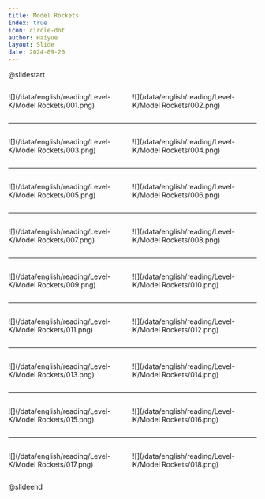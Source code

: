 ```yaml
---
title: Model Rockets
index: true
icon: circle-dot
author: Haiyue
layout: Slide
date: 2024-09-20
---
```

 
@slidestart

<div style="display:flex">
<div style="flex:1">

![](/data/english/reading/Level-K/Model Rockets/001.png)
</div>
<div style="flex:1">

![](/data/english/reading/Level-K/Model Rockets/002.png)
</div>
</div>

---

<div style="display:flex">
<div style="flex:1">

![](/data/english/reading/Level-K/Model Rockets/003.png)
</div>
<div style="flex:1">

![](/data/english/reading/Level-K/Model Rockets/004.png)
</div>
</div>

---

<div style="display:flex">
<div style="flex:1">

![](/data/english/reading/Level-K/Model Rockets/005.png)
</div>
<div style="flex:1">

![](/data/english/reading/Level-K/Model Rockets/006.png)
</div>
</div>

---

<div style="display:flex">
<div style="flex:1">

![](/data/english/reading/Level-K/Model Rockets/007.png)
</div>
<div style="flex:1">

![](/data/english/reading/Level-K/Model Rockets/008.png)
</div>
</div>

---

<div style="display:flex">
<div style="flex:1">

![](/data/english/reading/Level-K/Model Rockets/009.png)
</div>
<div style="flex:1">

![](/data/english/reading/Level-K/Model Rockets/010.png)
</div>
</div>

---

<div style="display:flex">
<div style="flex:1">

![](/data/english/reading/Level-K/Model Rockets/011.png)
</div>
<div style="flex:1">

![](/data/english/reading/Level-K/Model Rockets/012.png)
</div>
</div>

---

<div style="display:flex">
<div style="flex:1">

![](/data/english/reading/Level-K/Model Rockets/013.png)
</div>
<div style="flex:1">

![](/data/english/reading/Level-K/Model Rockets/014.png)
</div>
</div>

---

<div style="display:flex">
<div style="flex:1">

![](/data/english/reading/Level-K/Model Rockets/015.png)
</div>
<div style="flex:1">

![](/data/english/reading/Level-K/Model Rockets/016.png)
</div>
</div>

---

<div style="display:flex">
<div style="flex:1">

![](/data/english/reading/Level-K/Model Rockets/017.png)
</div>
<div style="flex:1">

![](/data/english/reading/Level-K/Model Rockets/018.png)
</div>
</div>

@slideend
